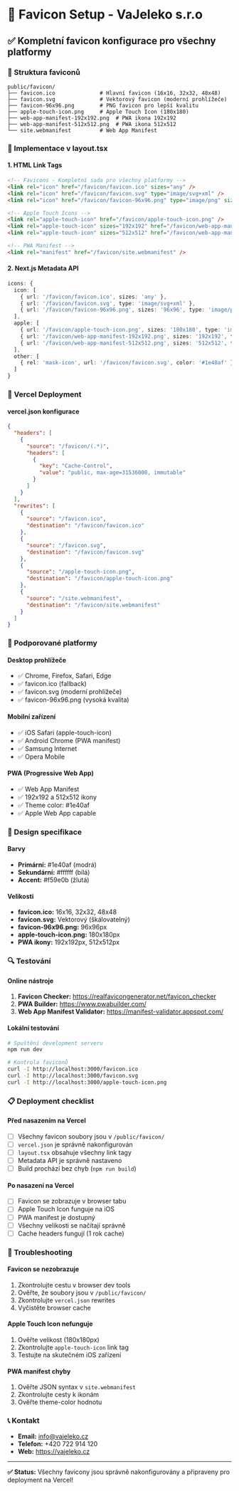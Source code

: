 # 🎯 Favicon Setup - VaJeleko s.r.o

## ✅ Kompletní favicon konfigurace pro všechny platformy

### 📁 Struktura faviconů
```
public/favicon/
├── favicon.ico              # Hlavní favicon (16x16, 32x32, 48x48)
├── favicon.svg              # Vektorový favicon (moderní prohlížeče)
├── favicon-96x96.png        # PNG favicon pro lepší kvalitu
├── apple-touch-icon.png     # Apple Touch Icon (180x180)
├── web-app-manifest-192x192.png  # PWA ikona 192x192
├── web-app-manifest-512x512.png  # PWA ikona 512x512
└── site.webmanifest         # Web App Manifest
```

### 🔧 Implementace v layout.tsx

#### 1. HTML Link Tags
```html
<!-- Favicons - Kompletní sada pro všechny platformy -->
<link rel="icon" href="/favicon/favicon.ico" sizes="any" />
<link rel="icon" href="/favicon/favicon.svg" type="image/svg+xml" />
<link rel="icon" href="/favicon/favicon-96x96.png" type="image/png" sizes="96x96" />

<!-- Apple Touch Icons -->
<link rel="apple-touch-icon" href="/favicon/apple-touch-icon.png" />
<link rel="apple-touch-icon" sizes="192x192" href="/favicon/web-app-manifest-192x192.png" />
<link rel="apple-touch-icon" sizes="512x512" href="/favicon/web-app-manifest-512x512.png" />

<!-- PWA Manifest -->
<link rel="manifest" href="/favicon/site.webmanifest" />
```

#### 2. Next.js Metadata API
```typescript
icons: {
  icon: [
    { url: '/favicon/favicon.ico', sizes: 'any' },
    { url: '/favicon/favicon.svg', type: 'image/svg+xml' },
    { url: '/favicon/favicon-96x96.png', sizes: '96x96', type: 'image/png' }
  ],
  apple: [
    { url: '/favicon/apple-touch-icon.png', sizes: '180x180', type: 'image/png' },
    { url: '/favicon/web-app-manifest-192x192.png', sizes: '192x192', type: 'image/png' },
    { url: '/favicon/web-app-manifest-512x512.png', sizes: '512x512', type: 'image/png' }
  ],
  other: [
    { rel: 'mask-icon', url: '/favicon/favicon.svg', color: '#1e40af' }
  ]
}
```

### 🚀 Vercel Deployment

#### vercel.json konfigurace
```json
{
  "headers": [
    {
      "source": "/favicon/(.*)",
      "headers": [
        {
          "key": "Cache-Control",
          "value": "public, max-age=31536000, immutable"
        }
      ]
    }
  ],
  "rewrites": [
    {
      "source": "/favicon.ico",
      "destination": "/favicon/favicon.ico"
    },
    {
      "source": "/favicon.svg",
      "destination": "/favicon/favicon.svg"
    },
    {
      "source": "/apple-touch-icon.png",
      "destination": "/favicon/apple-touch-icon.png"
    },
    {
      "source": "/site.webmanifest",
      "destination": "/favicon/site.webmanifest"
    }
  ]
}
```

### 📱 Podporované platformy

#### Desktop prohlížeče
- ✅ Chrome, Firefox, Safari, Edge
- ✅ favicon.ico (fallback)
- ✅ favicon.svg (moderní prohlížeče)
- ✅ favicon-96x96.png (vysoká kvalita)

#### Mobilní zařízení
- ✅ iOS Safari (apple-touch-icon)
- ✅ Android Chrome (PWA manifest)
- ✅ Samsung Internet
- ✅ Opera Mobile

#### PWA (Progressive Web App)
- ✅ Web App Manifest
- ✅ 192x192 a 512x512 ikony
- ✅ Theme color: #1e40af
- ✅ Apple Web App capable

### 🎨 Design specifikace

#### Barvy
- **Primární:** #1e40af (modrá)
- **Sekundární:** #ffffff (bílá)
- **Accent:** #f59e0b (žlutá)

#### Velikosti
- **favicon.ico:** 16x16, 32x32, 48x48
- **favicon.svg:** Vektorový (škálovatelný)
- **favicon-96x96.png:** 96x96px
- **apple-touch-icon.png:** 180x180px
- **PWA ikony:** 192x192px, 512x512px

### 🔍 Testování

#### Online nástroje
1. **Favicon Checker:** https://realfavicongenerator.net/favicon_checker
2. **PWA Builder:** https://www.pwabuilder.com/
3. **Web App Manifest Validator:** https://manifest-validator.appspot.com/

#### Lokální testování
```bash
# Spuštění development serveru
npm run dev

# Kontrola faviconů
curl -I http://localhost:3000/favicon.ico
curl -I http://localhost:3000/favicon.svg
curl -I http://localhost:3000/apple-touch-icon.png
```

### 📋 Deployment checklist

#### Před nasazením na Vercel
- [ ] Všechny favicon soubory jsou v `/public/favicon/`
- [ ] `vercel.json` je správně nakonfigurován
- [ ] `layout.tsx` obsahuje všechny link tagy
- [ ] Metadata API je správně nastaveno
- [ ] Build prochází bez chyb (`npm run build`)

#### Po nasazení na Vercel
- [ ] Favicon se zobrazuje v browser tabu
- [ ] Apple Touch Icon funguje na iOS
- [ ] PWA manifest je dostupný
- [ ] Všechny velikosti se načítají správně
- [ ] Cache headers fungují (1 rok cache)

### 🐛 Troubleshooting

#### Favicon se nezobrazuje
1. Zkontrolujte cestu v browser dev tools
2. Ověřte, že soubory jsou v `/public/favicon/`
3. Zkontrolujte `vercel.json` rewrites
4. Vyčistěte browser cache

#### Apple Touch Icon nefunguje
1. Ověřte velikost (180x180px)
2. Zkontrolujte `apple-touch-icon` link tag
3. Testujte na skutečném iOS zařízení

#### PWA manifest chyby
1. Ověřte JSON syntax v `site.webmanifest`
2. Zkontrolujte cesty k ikonám
3. Ověřte theme-color hodnotu

### 📞 Kontakt
- **Email:** info@vajeleko.cz
- **Telefon:** +420 722 914 120
- **Web:** https://vajeleko.cz

---
**✅ Status:** Všechny favicony jsou správně nakonfigurovány a připraveny pro deployment na Vercel!
